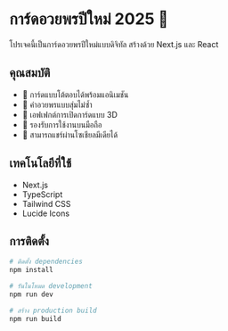 # การ์ดอวยพรปีใหม่ 2025 🎊

โปรเจคนี้เป็นการ์ดอวยพรปีใหม่แบบดิจิทัล สร้างด้วย Next.js และ React

## คุณสมบัติ
- 🎉 การ์ดแบบโต้ตอบได้พร้อมแอนิเมชัน
- 🎁 คำอวยพรแบบสุ่มไม่ซ้ำ
- 💝 เอฟเฟกต์การเปิดการ์ดแบบ 3D
- 📱 รองรับการใช้งานบนมือถือ
- 🔗 สามารถแชร์ผ่านโซเชียลมีเดียได้

## เทคโนโลยีที่ใช้
- Next.js
- TypeScript
- Tailwind CSS
- Lucide Icons

## การติดตั้ง

```bash
# ติดตั้ง dependencies
npm install

# รันในโหมด development
npm run dev

# สร้าง production build
npm run build